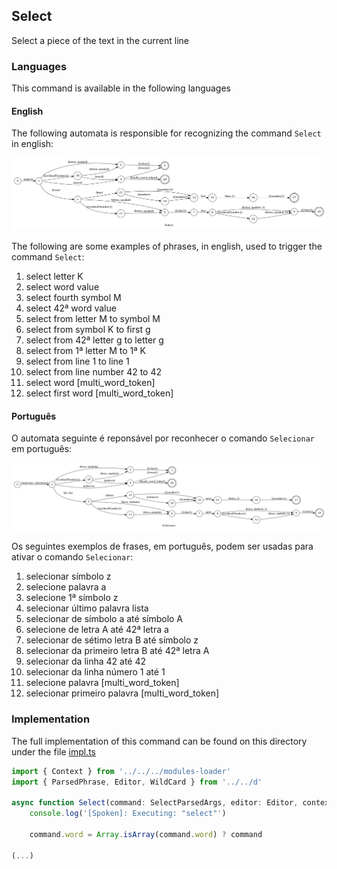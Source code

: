 ## Select

Select a piece of the text in the current line

### Languages

This command is available in the following languages

#### English

The following automata is responsible for recognizing the command `Select` in english:

![English](phrase_en-US.png)

The following are some examples of phrases, in english, used to trigger the command `Select`:

1. select letter K
2. select word value
3. select fourth symbol M
4. select 42ª word value
5. select from letter M to symbol M
6. select from symbol K to first g
7. select from 42ª letter g to letter g
8. select from 1ª letter M to 1ª K
9. select from line 1 to line 1
10. select from line number 42 to 42
11. select word [multi_word_token]
12. select first word [multi_word_token]

#### Português

O automata seguinte é reponsável por reconhecer o comando `Selecionar` em português:

![Português](phrase_pt-BR.png)

Os seguintes exemplos de frases, em português, podem ser usadas para ativar o comando `Selecionar`:

1. selecionar símbolo z
2. selecione palavra a
3. selecione 1ª símbolo z
4. selecionar último palavra lista
5. selecionar de símbolo a até símbolo A
6. selecione de letra A até 42ª letra a
7. selecionar de sétimo letra B até símbolo z
8. selecionar da primeiro letra B até 42ª letra A
9. selecionar da linha 42 até 42
10. selecionar da linha número 1 até 1
11. selecione palavra [multi_word_token]
12. selecionar primeiro palavra [multi_word_token]

### Implementation

The full implementation of this command can be found on this directory under the file [impl.ts](impl.ts)

```typescript
import { Context } from '../../../modules-loader'
import { ParsedPhrase, Editor, WildCard } from '../../d'

async function Select(command: SelectParsedArgs, editor: Editor, context: {}) {
    console.log('[Spoken]: Executing: "select"')

    command.word = Array.isArray(command.word) ? command

(...)
```